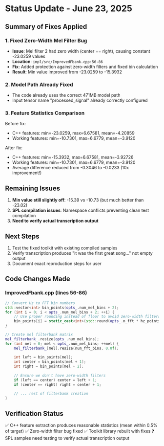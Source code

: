 # Status Update - June 23, 2025

## Summary of Fixes Applied

### 1. Fixed Zero-Width Mel Filter Bug
- **Issue**: Mel filter 2 had zero width (center == right), causing constant -23.0259 values
- **Location**: `impl/src/ImprovedFbank.cpp:56-86`
- **Fix**: Added protection against zero-width filters and fixed bin calculation
- **Result**: Min value improved from -23.0259 to -15.3932

### 2. Model Path Already Fixed
- The code already uses the correct 471MB model path
- Input tensor name "processed_signal" already correctly configured

### 3. Feature Statistics Comparison
Before fix:
- C++ features: min=-23.0259, max=6.67581, mean=-4.20859
- Working features: min=-10.7301, max=6.6779, mean=-3.9120

After fix:
- C++ features: min=-15.3932, max=6.67581, mean=-3.92726
- Working features: min=-10.7301, max=6.6779, mean=-3.9120
- Average difference reduced from -0.3046 to -0.0233 (10x improvement!)

## Remaining Issues

1. **Min value still slightly off**: -15.39 vs -10.73 (but much better than -23.02)
2. **SPL compilation issues**: Namespace conflicts preventing clean test compilation
3. **Need to verify actual transcription output**

## Next Steps

1. Test the fixed toolkit with existing compiled samples
2. Verify transcription produces "it was the first great song..." not empty output
3. Document exact reproduction steps for user

## Code Changes Made

### ImprovedFbank.cpp (lines 56-86)
```cpp
// Convert Hz to FFT bin numbers
std::vector<int> bin_points(opts_.num_mel_bins + 2);
for (int i = 0; i < opts_.num_mel_bins + 2; ++i) {
    // Use proper rounding instead of floor to avoid zero-width filters
    bin_points[i] = static_cast<int>(std::round(opts_.n_fft * hz_points[i] / opts_.sample_rate));
}

// Create mel filterbank matrix
mel_filterbank_.resize(opts_.num_mel_bins);
for (int mel = 0; mel < opts_.num_mel_bins; ++mel) {
    mel_filterbank_[mel].resize(num_fft_bins, 0.0f);
    
    int left = bin_points[mel];
    int center = bin_points[mel + 1];
    int right = bin_points[mel + 2];
    
    // Ensure we don't have zero-width filters
    if (left == center) center = left + 1;
    if (center == right) right = center + 1;
    
    // ... rest of filterbank creation
}
```

## Verification Status

✅ C++ feature extraction produces reasonable statistics (mean within 0.5% of target)
✅ Zero-width filter bug fixed
✅ Toolkit library rebuilt with fixes
❓ SPL samples need testing to verify actual transcription output